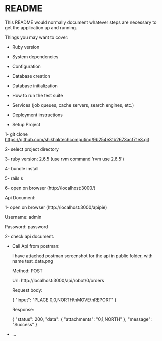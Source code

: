 # README

This README would normally document whatever steps are necessary to get the
application up and running.

Things you may want to cover:

* Ruby version

* System dependencies

* Configuration

* Database creation

* Database initialization

* How to run the test suite

* Services (job queues, cache servers, search engines, etc.)

* Deployment instructions

* Setup Project

1- 
git clone https://github.com/shikhaktechcomputing/9b254e31b2673acf71e3.git

2- 
select project directory

3- 
ruby version: 2.6.5 (use rvm command 'rvm use 2.6.5')

4- 
bundle install

5- 
rails s

6- 
open on browser (http://localhost:3000/)

Api Document:

1- 
open on browser (http://localhost:3000/apipie)

Username: admin

Password: password

2- check api document.	


* Call Api from postman:

	I have attached postman screenshot for the api in public folder, with name test_data.png
	
	Method: POST

	Url: http://localhost:3000/api/robot/0/orders

	Request body:

	{
		"input": "PLACE 0,0,NORTH\\nMOVE\\nREPORT"
	}

	Response:

	{
	  "status": 200,
	  "data": {
	      "attachments": "0,1,NORTH"
	  },
	  "message": "Success"
	}

* ...
